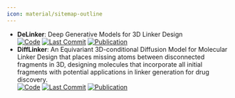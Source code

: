```yaml
---
icon: material/sitemap-outline
---
```


- **DeLinker**: Deep Generative Models for 3D Linker Design  
		[![Code](https://img.shields.io/github/stars/oxpig/DeLinker?style=for-the-badge&logo=github)](https://github.com/oxpig/DeLinker) [![Last Commit](https://img.shields.io/github/last-commit/oxpig/DeLinker?style=for-the-badge&logo=github)](https://github.com/oxpig/DeLinker) [![Publication](https://img.shields.io/badge/Publication-Citations:151-blue?style=for-the-badge&logo=bookstack)](https://doi.org/10.1021/acs.jcim.9b01120) 
- **DiffLinker**: An Equivariant 3D-conditional Diffusion Model for Molecular Linker Design that places missing atoms between disconnected fragments in 3D, designing molecules that incorporate all initial fragments with potential applications in linker generation for drug discovery.  
		[![Code](https://img.shields.io/github/stars/igashov/DiffLinker?style=for-the-badge&logo=github)](https://github.com/igashov/DiffLinker) [![Last Commit](https://img.shields.io/github/last-commit/igashov/DiffLinker?style=for-the-badge&logo=github)](https://github.com/igashov/DiffLinker) [![Publication](https://img.shields.io/badge/Publication-Citations:0-blue?style=for-the-badge&logo=bookstack)](https://doi.org/10.5281/zenodo.10515726) 
